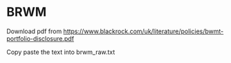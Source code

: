 # BRWM

Download pdf from https://www.blackrock.com/uk/literature/policies/bwmt-portfolio-disclosure.pdf

Copy paste the text into brwm_raw.txt

